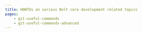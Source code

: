 ```yaml
---
title: HOWTOs on various Bolt core development related topics
pages:
    - git-useful-commands
    - git-useful-commands-advanced
---
```

